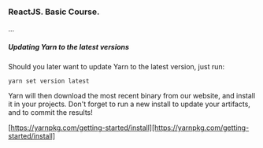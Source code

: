 ### ReactJS. Basic Course.

...

##### Updating Yarn to the latest versions

Should you later want to update Yarn to the latest version, just run:

`yarn set version latest`

Yarn will then download the most recent binary from our website, and install it in your projects. Don't forget to run a new install to update your artifacts, and to commit the results!

[https://yarnpkg.com/getting-started/install][https://yarnpkg.com/getting-started/install]

[https://yarnpkg.com/getting-started/install]: https://yarnpkg.com/getting-started/install
